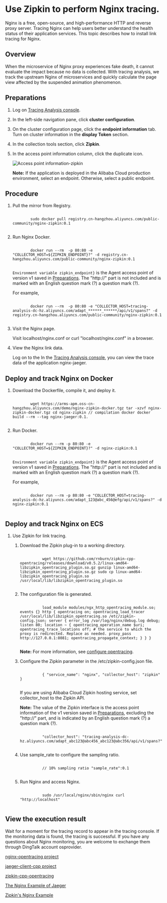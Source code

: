 # Use Zipkin to perform Nginx tracing.

Nginx is a free, open-source, and high-performance HTTP and reverse proxy server. Tracing Nginx can help users better understand the health status of their application services. This topic describes how to install link tracing for Nginx.

## Overview

When the microservice of Nginx proxy experiences fake death, it cannot evaluate the impact because no data is collected. With tracing analysis, we track the upstream Nginx of microservices and quickly calculate the page view affected by the suspended animation phenomenon.

## Preparations

1.  Log on [Tracing Analysis console](https://tracing-sg.console.aliyun.com/).

2.  In the left-side navigation pane, click **cluster configuration**.

3.  On the cluster configuration page, click the **endpoint information** tab. Turn on cluster information in the **display Token** section.

4.  In the collection tools section, click **Zipkin**.

5.  In the access point information column, click the duplicate icon.

    ![Access point information-zipkin](../images/p188458.png)

    **Note:** If the application is deployed in the Alibaba Cloud production environment, select an endpoint. Otherwise, select a public endpoint.


## Procedure

1.  Pull the mirror from Registry.

    ```
    
            sudo docker pull registry.cn-hangzhou.aliyuncs.com/public-community/nginx-zipkin:0.1 
          
    ```

2.  Run Nginx Docker.

    ```
    
            docker run --rm  -p 80:80 -e "COLLECTOR_HOST=${ZIPKIN_ENDPOINT}?" -d registry.cn-hangzhou.aliyuncs.com/public-community/nginx-zipkin:0.1 
          
    ```

    `Environment variable zipkin_endpoint}` is the Agent access point of version v1 saved in [Preparations](#section_hst_9gl_yew). The "http://" part is not included and is marked with an English question mark \(?\) a question mark \(?\).

    For example,

    ```
    
            docker run --rm  -p 80:80 -e "COLLECTOR_HOST=tracing-analysis-dc-hz.aliyuncs.com/adapt_******_******/api/v1/spans?" -d registry.cn-hangzhou.aliyuncs.com/public-community/nginx-zipkin:0.1 
          
    ```

3.  Visit the Nginx page.

    Visit localhost/nginx.conf or curl "localhost/nginx.conf" in a browser.

4.  View the Nginx link data.

    Log on to the In the [Tracing Analysis console](https://tracing-sg.console.aliyun.com/), you can view the trace data of the application nginx-jaeger.


## Deploy and track Nginx on Docker

1.  Download the Dockerfile, compile it, and deploy it.

    ```
    
            wget https://arms-apm.oss-cn-hangzhou.aliyuncs.com/demo/nginx-zipkin-docker.tgz tar -xzvf nginx-zipkin-docker.tgz cd nginx-zipkin // compilation docker docker build --rm --tag nginx-jaeger:0.1. 
          
    ```

2.  Run Docker.

    ```
    
            docker run --rm -p 80:80 -e "COLLECTOR_HOST=${ZIPKIN_ENDPOINT}?" -d nginx-zipkin:0.1 
          
    ```

    `Environment variable zipkin_endpoint}` is the Agent access point of version v1 saved in [Preparations](#section_hst_9gl_yew). The "http://" part is not included and is marked with an English question mark \(?\) a question mark \(?\).

    For example,

    ```
    
            docker run --rm -p 80:80 -e "COLLECTOR_HOST=tracing-analysis-dc-hz.aliyuncs.com/adapt_123@abc_456@efg/api/v1/spans?" -d nginx-zipkin:0.1 
          
    ```


## Deploy and track Nginx on ECS

1.  Use Zipkin for link tracing.

    1.  Download the Zipkin plug-in to a working directory.

        ```
        
                  wget https://github.com/rnburn/zipkin-cpp-opentracing/releases/download/v0.5.2/linux-amd64-libzipkin_opentracing_plugin.so.gz gunzip linux-amd64-libzipkin_opentracing_plugin.so.gz sudo cp linux-amd64-libzipkin_opentracing_plugin.so /usr/local/lib/libzipkin_opentracing_plugin.so 
                
        ```

    2.  The configuration file is generated.

        ```
        
                  load_module modules/ngx_http_opentracing_module.so; events {} http { opentracing on; opentracing_load_tracer /usr/local/lib/libzipkin_opentracing.so /etc/zipkin-config.json; server { error_log /var/log/nginx/debug.log debug; listen 80; location ~ { opentracing_operation_name $uri; opentracing_trace_locations off; # the service to which the proxy is redirected. Replace as needed. proxy_pass http://127.0.0.1:8081; opentracing_propagate_context; } } } 
                
        ```

        **Note:** For more information, see [configure opentracing](https://github.com/opentracing-contrib/nginx-opentracing/blob/ea9994d7135be5ad2e3009d0f270e063b1fb3b21/doc/Reference.md).

    3.  Configure the Zipkin parameter in the /etc/zipkin-config.json file.

        ```
        
                  { "service_name": "nginx", "collector_host": "zipkin" } 
                
        ```

        If you are using Alibaba Cloud Zipkin hosting service, set collector\_host to the Zipkin API.

        **Note:** The value of the Zipkin interface is the access point information of the v1 version saved in [Preparations](#section_hst_9gl_yew), excluding the "http://" part, and is indicated by an English question mark \(?\) a question mark \(?\).

        ```
        
                  "collector_host": "tracing-analysis-dc-hz.aliyuncs.com/adapt_abc123@abc456_abc123@abc356/api/v1/spans?" 
                
        ```

    4.  Use sample\_rate to configure the sampling ratio.

        ```
        
                  // 10% sampling ratio "sample_rate":0.1 
                
        ```

    5.  Run Nginx and access Nginx.

        ```
        
                  sudo /usr/local/nginx/sbin/nginx curl "http://localhost" 
                
        ```


## View the execution result

Wait for a moment for the tracing record to appear in the tracing console. If the monitoring data is found, the tracing is successful. If you have any questions about Nginx monitoring, you are welcome to exchange them through DingTalk account osprovider.

[nginx-opentracing project](https://github.com/opentracing-contrib/nginx-opentracing)

[jaeger-client-cpp project](https://github.com/jaegertracing/jaeger-client-cpp)

[zipkin-cpp-opentracing](https://github.com/rnburn/zipkin-cpp-opentracing)

[The Nginx Example of Jaeger](https://github.com/opentracing-contrib/nginx-opentracing/tree/master/example/trivial/jaeger)

[Zipkin's Nginx Example](https://github.com/opentracing-contrib/nginx-opentracing/tree/master/example/trivial/zipkin)

